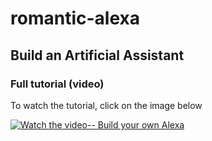 # romantic-alexa
## Build an Artificial Assistant

### Full tutorial (video)
To watch the tutorial, click on the image below

[![Watch the video-- Build your own Alexa](https://img.youtube.com/vi/AWvsXxDtEkU/0.jpg)](https://www.youtube.com/watch?v=AWvsXxDtEkU "Build your own Alexa")
